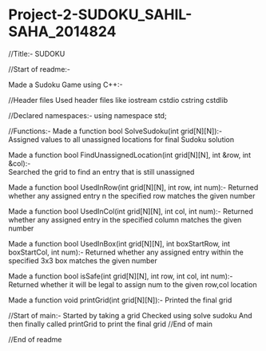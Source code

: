 # Project-2-SUDOKU_SAHIL-SAHA_2014824
//Title:-
SUDOKU

//Start of readme:-

Made a Sudoku Game using C++:-

//Header files Used header files like
iostream
cstdio
cstring
cstdlib


//Declared namespaces:-
using namespace std; 

//Functions:-
Made a function bool SolveSudoku(int grid[N][N]):-  
Assigned values to all unassigned locations for final Sudoku solution


Made a function bool FindUnassignedLocation(int grid[N][N], int &row, int &col):-  
Searched the grid to find an entry that is still unassigned


Made a function bool UsedInRow(int grid[N][N], int row, int num):-
Returned whether any assigned entry n the specified row matches the given number


Made a function bool UsedInCol(int grid[N][N], int col, int num):-
Returned whether any assigned entry in the specified column matches the given number


Made a function bool UsedInBox(int grid[N][N], int boxStartRow, int boxStartCol, int num):-
Returned whether any assigned entry within the specified 3x3 box matches the given number


Made a function bool isSafe(int grid[N][N], int row, int col, int num):-
Returned whether it will be legal to assign num to the given row,col location



Made a function void printGrid(int grid[N][N]):-
Printed the final grid


//Start of main:-
Started by taking a grid
Checked using solve sudoku
And then finally called printGrid to print the final grid
//End of main

//End of readme
